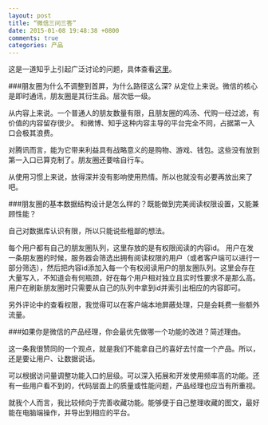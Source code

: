 ```yaml
---
layout: post
title: “微信三问三答”
date: 2015-01-08 19:48:38 +0800
comments: true
categories: 产品
---
```

这是一道知乎上引起广泛讨论的问题，具体查看[这里](http://www.zhihu.com/question/27345775)。

###朋友圈为什么不调整到首屏，为什么路径这么深?
从定位上来说。微信的核心是即时通讯，朋友圈是其衍生品。层次低一级。

从内容上来说。一个普通人的朋友数量有限，且朋友圈的鸡汤、代购一经过滤，有价值的内容留存很少。
和微博、知乎这种内容主导的平台完全不同，占据第一入口会极其浪费。

对腾讯而言，能为它带来利益具有战略意义的是购物、游戏、钱包。这些没有放到第一入口已算克制了。朋友圈还要啥自行车。

从使用习惯上来说，放得深并没有影响使用热情。所以也就没有必要再放出来了吧。

###朋友圈的基本数据结构设计是怎么样的？既能做到完美阅读权限设置，又能兼顾性能？

自己对数据库认识有限，所以只能说些粗鄙的想法。

每个用户都有自己的朋友圈队列，这里存放的是有权限阅读的内容id。
用户在发一条朋友圈的时候，服务器会筛选出拥有阅读权限的用户（或者客户端可以进行一部分筛选），然后把内容id添加入每一个有权阅读用户的朋友圈队列。这里会存在大量写入，不知道会有何瓶颈，好在每个用户相对独立且实时性要求不是那么高。
用户在刷新朋友圈时只需要从自己的队列中拿到id并索引出相应的内容即可。

另外评论中的查看权限，我觉得可以在客户端本地屏蔽处理，只是会耗费一些额外流量。

###如果你是微信的产品经理，你会最优先做哪一个功能的改进？简述理由。

这一条我很赞同的一个观点，就是我们不能拿自己的喜好去忖度一个产品。所以，还是要让用户、让数据说话。

可以根据访问量调整功能入口的层级。可以深入拓展和开发使用频率高的功能。还有一些用户看不到的，代码层面上的质量或性能问题，产品经理也应当有所重视。

就我个人而言，我比较倾向于完善收藏功能。能够便于自己整理收藏的图文，最好能在电脑端操作，并导出到相应的平台。